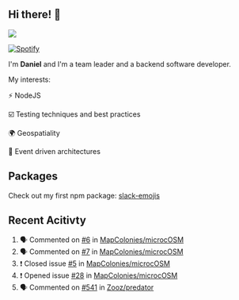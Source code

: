 ## Hi there! 👋

<p>
  <img src="https://github-readme-stats.vercel.app/api?username=syncush&theme=tokyonight">
</p>

[![Spotify](https://novatorem-rust.vercel.app/api/spotify)](https://open.spotify.com/user/syncush)

I'm **Daniel** and I'm a team leader and a backend software developer.

My interests:

⚡ NodeJS

☑️ Testing techniques and best practices

🌍 Geospatiality

🧠 Event driven architectures

## Packages
Check out my first npm package: [slack-emojis](https://www.npmjs.com/package/slack-emojis)

## Recent Acitivty
<!--START_SECTION:activity-->
1. 🗣 Commented on [#6](https://github.com/MapColonies/microcOSM/issues/6) in [MapColonies/microcOSM](https://github.com/MapColonies/microcOSM)
2. 🗣 Commented on [#7](https://github.com/MapColonies/microcOSM/issues/7) in [MapColonies/microcOSM](https://github.com/MapColonies/microcOSM)
3. ❗️ Closed issue [#5](https://github.com/MapColonies/microcOSM/issues/5) in [MapColonies/microcOSM](https://github.com/MapColonies/microcOSM)
4. ❗️ Opened issue [#28](https://github.com/MapColonies/microcOSM/issues/28) in [MapColonies/microcOSM](https://github.com/MapColonies/microcOSM)
5. 🗣 Commented on [#541](https://github.com/Zooz/predator/issues/541) in [Zooz/predator](https://github.com/Zooz/predator)
<!--END_SECTION:activity-->
